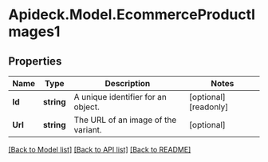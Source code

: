 # Apideck.Model.EcommerceProductImages1

## Properties

Name | Type | Description | Notes
------------ | ------------- | ------------- | -------------
**Id** | **string** | A unique identifier for an object. | [optional] [readonly] 
**Url** | **string** | The URL of an image of the variant. | [optional] 

[[Back to Model list]](../README.md#documentation-for-models) [[Back to API list]](../README.md#documentation-for-api-endpoints) [[Back to README]](../README.md)

